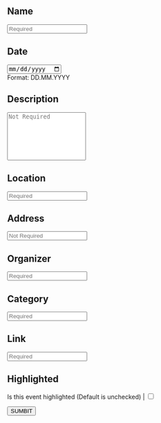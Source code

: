 <!-- TITLE: Add New Event -->

## Name

<input type="text" id="Name" placeholder="Required" ><br>

## Date

<input type="date" id="Date" placeholder="Required" ><br>
Format: DD.MM.YYYY

## Description

<textarea id="Desc" placeholder="Not Required" rows="7" style="resize: none" ></textarea><br>

## Location

<input type="text" id="Location" placeholder="Required"><br>

## Address

<input type="text" id="Address" placeholder="Not Required" ><br>

## Organizer

<input type="text" id="Organizer" placeholder="Required"><br>

## Category

<input type="text" id="Category" placeholder="Required"><br>

## Link

<input type="text" id="Link" placeholder="Required"><br>

## Highlighted

Is this event highlighted (Default is unchecked)  |
<input type="checkbox" id="Highlighted" placeholder="Required"><br>


<button onclick="POSTevent()" >SUMBIT</button>